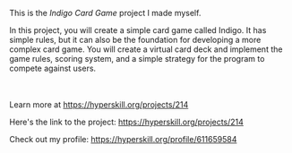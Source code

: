 This is the *Indigo Card Game* project I made myself.


<p>In this project, you will create a simple card game called Indigo. It has simple rules, but it can also be the foundation for developing a more complex card game. You will create a virtual card deck and implement the game rules, scoring system, and a simple strategy for the program to compete against users.</p><br/><br/>Learn more at <a href="https://hyperskill.org/projects/214?utm_source=ide&utm_medium=ide&utm_campaign=ide&utm_content=project-card">https://hyperskill.org/projects/214</a>

Here's the link to the project: https://hyperskill.org/projects/214

Check out my profile: https://hyperskill.org/profile/611659584